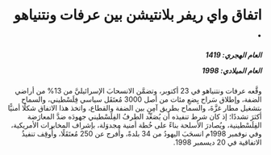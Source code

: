 <h1 dir="rtl">اتفاق واي ريفر بلانتيشن بين عرفات ونتنياهو .</h1>

<h5 dir="rtl">العام الهجري:  1419

العام الميلادي: 1998

</h5>

<p dir="rtl">وقَّعه عرفات ونتنياهو في 23 أكتوبر، وتضمَّن الانسحابَ الإسرائيليَّ من 13% من أراضي الضفة، وإطلاق سَراح بِضعِ مئات من أصل 3000 مُعتَقَل سياسي فِلَسْطيني، والسماح بتشغيل مطار غزَّةَ، والسماح بطريق آمِنٍ بين الضفة والقطاع، واتخذ هذا الاتفاق شكلًا أمنيًّا أكثرَ تشددًا؛ إذ كان شرط تنفيذه أن يُصَعِّد الطرفُ الفِلَسْطيني جهودَه ضدَّ المعارَضة الفِلَسْطينية، ويُصادرَ الأسلحة بناءً على خُطة أمنية مجدوَلة، بإشراف المخابرات الأمريكية، وفي نوفمبر 1998م انسحَبَ اليهودُ من 34 بلدةً، وأُفرج عن 250 مُعتَقَلًا، وأُوقِف تنفيذُ الاتفاقية في 20 ديسمبر 1998.</p></br>
